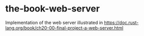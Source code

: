 # the-book-web-server

Implementation of the web server illustrated in https://doc.rust-lang.org/book/ch20-00-final-project-a-web-server.html
